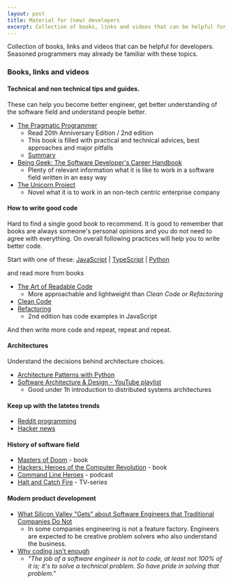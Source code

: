 ```yaml
---
layout: post
title: Material for (new) developers
excerpt: Collection of books, links and videos that can be helpful for (new) developers. Seasoned programmers may already be familiar with these topics.
---
```


Collection of books, links and videos that can be helpful for developers. Seasoned programmers may already be familiar with these topics.

### Books, links and videos

#### Technical and non technical tips and guides.

These can help you become better engineer, get better understanding of the software field and understand people better.

* [The Pragmatic Programmer](https://www.goodreads.com/book/show/4099.The_Pragmatic_Programmer)
  * Read 20th Anniversary Edition / 2nd edition
  * This book is filled with practical and technical advices, best approaches and major pitfalls
  * [Summary](https://github.com/HugoMatilla/The-Pragmatic-Programmer)
* [Being Geek: The Software Developer's Career Handbook](https://www.goodreads.com/book/show/8473471-being-geek)
  * Plenty of relevant information what it is like to work in a software field written in an easy way
* [The Unicorn Project](https://www.goodreads.com/book/show/44333183-the-unicorn-project)
  * Novel what it is to work in an non-tech centric enterprise company

#### How to write good code

Hard to find a single good book to recommend. It is good to remember that books are always someone's personal opinions and you do not need to agree with everything. On overall following practices will help you to write better code.

Start with one of these:
[JavaScript](https://github.com/ryanmcdermott/clean-code-javascript) | [TypeScript](https://github.com/labs42io/clean-code-typescript) | [Python](https://github.com/zedr/clean-code-python)

and read more from books

* [The Art of Readable Code](https://www.goodreads.com/book/show/8677004-the-art-of-readable-code)
  * More approachable and lightweight than _Clean Code_ or _Refactoring_
* [Clean Code](https://www.goodreads.com/book/show/3735293-clean-code)
* [Refactoring](https://www.goodreads.com/book/show/44936.Refactoring)
  * 2nd edition has code examples in JavaScript

And then write more code and repeat, repeat and repeat.

#### Architectures

Understand the decisions behind architecture choices.

* [Architecture Patterns with Python](https://www.goodreads.com/book/show/50083115-architecture-patterns-with-python)
* [Software Architecture & Design - YouTube playlist](https://www.youtube.com/playlist?list=PL4JxLacgYgqTgS8qQPC17fM-NWMTr5GW6)
  * Good under 1h introduction to distributed systems architectures

#### Keep up with the latetes trends

* [Reddit programming](http://www.reddit.com/r/programming)
* [Hacker news](https://news.ycombinator.com/)

#### History of software field

* [Masters of Doom](https://www.goodreads.com/book/show/222146.Masters_of_Doom) - book
* [Hackers: Heroes of the Computer Revolution](https://www.goodreads.com/book/show/56829.Hackers) - book
* [Command Line Heroes](https://www.redhat.com/en/command-line-heroes) - podcast
* [Halt and Catch Fire](https://www.imdb.com/title/tt2543312/) - TV-series

#### Modern product development

* [What Silicon Valley "Gets" about Software Engineers that Traditional Companies Do Not](https://blog.pragmaticengineer.com/what-silicon-valley-gets-right-on-software-engineers/)
  * In some companies engineering is not a feature factory. Engineers are expected to be creative problem solvers who also understand the business.
* [Why coding isn't enough](https://www.youtube.com/watch?v=yzhnRt6ZDKM)
  * _"The job of a software engineer is not to code, at least not 100% of it is; it's to solve a technical problem. So have pride in solving that problem."_
